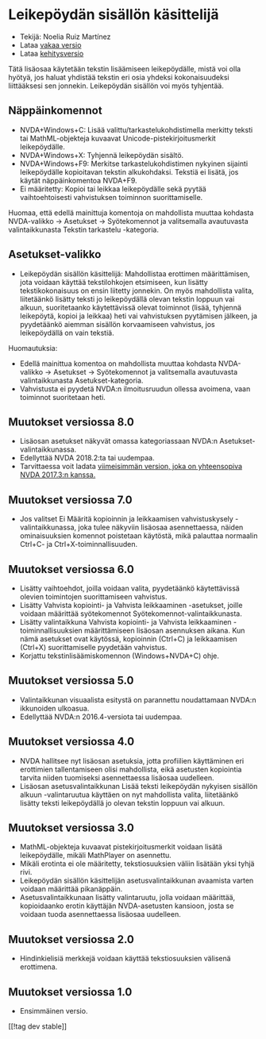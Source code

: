# Leikepöydän sisällön käsittelijä #

*	Tekijä: Noelia Ruiz Martínez
*	Lataa [vakaa versio][1]
*	Lataa [kehitysversio][2]

Tätä lisäosaa käytetään tekstin lisäämiseen leikepöydälle, mistä voi olla
hyötyä, jos haluat yhdistää tekstin eri osia yhdeksi kokonaisuudeksi
liittääksesi sen jonnekin.  Leikepöydän sisällön voi myös tyhjentää.

## Näppäinkomennot ##
*	NVDA+Windows+C: Lisää valittu/tarkastelukohdistimella merkitty teksti tai
  MathML-objekteja kuvaavat Unicode-pistekirjoitusmerkit leikepöydälle.
*	NVDA+Windows+X: Tyhjennä leikepöydän sisältö.
*	NVDA+Windows+F9: Merkitse tarkastelukohdistimen nykyinen sijainti leikepöydälle kopioitavan tekstin alkukohdaksi. Tekstiä ei lisätä, jos käytät näppäinkomentoa NVDA+F9.
*	Ei määritetty: Kopioi tai leikkaa leikepöydälle sekä pyytää vaihtoehtoisesti vahvistuksen toiminnon suorittamiselle.

Huomaa, että edellä mainittuja komentoja on mahdollista muuttaa kohdasta
NVDA-valikko -> Asetukset -> Syötekomennot ja valitsemalla avautuvasta
valintaikkunasta Tekstin tarkastelu -kategoria.

## Asetukset-valikko ##
*	Leikepöydän sisällön käsittelijä: Mahdollistaa erottimen määrittämisen, jota voidaan käyttää tekstilohkojen etsimiseen, kun lisätty tekstikokonaisuus on ensin liitetty jonnekin.
On myös mahdollista valita, liitetäänkö lisätty teksti jo leikepöydällä olevan tekstin loppuun vai alkuun, suoritetaanko käytettävissä olevat toiminnot (lisää, tyhjennä leikepöytä, kopioi ja leikkaa) heti vai vahvistuksen pyytämisen jälkeen, ja pyydetäänkö aiemman sisällön korvaamiseen vahvistus, jos leikepöydällä on vain tekstiä.

Huomautuksia:

*	Edellä mainittua komentoa on mahdollista muuttaa kohdasta NVDA-valikko ->
  Asetukset -> Syötekomennot ja valitsemalla avautuvasta valintaikkunasta
  Asetukset-kategoria.
*	Vahvistusta ei pyydetä NVDA:n ilmoitusruudun ollessa avoimena, vaan
  toiminnot suoritetaan heti.

## Muutokset versiossa 8.0 ##

* Lisäosan asetukset näkyvät omassa kategoriassaan NVDA:n
  Asetukset-valintaikkunassa.
* Edellyttää NVDA 2018.2:ta tai uudempaa.
* Tarvittaessa voit ladata [viimeisimmän version, joka on yhteensopiva NVDA
  2017.3:n kanssa.][3]

## Muutokset versiossa 7.0

* Jos valitset Ei Määritä kopioinnin ja leikkaamisen vahvistuskysely
  -valintaikkunassa, joka tulee näkyviin lisäosaa asennettaessa, näiden
  ominaisuuksien komennot poistetaan käytöstä, mikä palauttaa normaalin
  Ctrl+C- ja Ctrl+X-toiminnallisuuden.

## Muutokset versiossa 6.0

*	 Lisätty vaihtoehdot, joilla voidaan valita, pyydetäänkö käytettävissä olevien toimintojen suorittamiseen vahvistus.
*	Lisätty Vahvista kopiointi- ja Vahvista leikkaaminen -asetukset, joille voidaan määrittää syötekomennot Syötekomennot-valintaikkunasta.
*	Lisätty valintaikkuna Vahvista kopiointi- ja Vahvista leikkaaminen -toiminnallisuuksien  määrittämiseen lisäosan asennuksen aikana. Kun nämä asetukset ovat käytössä, kopioinnin (Ctrl+C) ja leikkaamisen (Ctrl+X) suorittamiselle pyydetään vahvistus.
*	Korjattu tekstinlisäämiskomennon (Windows+NVDA+C) ohje.

## Muutokset versiossa 5.0 ##

*	Valintaikkunan visuaalista esitystä on parannettu noudattamaan NVDA:n
  ikkunoiden ulkoasua.
*	Edellyttää NVDA:n 2016.4-versiota tai uudempaa.

## Muutokset versiossa 4.0 ##
*	NVDA hallitsee nyt lisäosan asetuksia, jotta profiilien käyttäminen eri
  erottimien tallentamiseen olisi mahdollista, eikä asetusten kopiointia
  tarvita niiden tuomiseksi asennettaessa lisäosaa uudelleen.
*	Lisäosan asetusvalintaikkunan Lisää teksti leikepöydän nykyisen sisällön
  alkuun -valintaruutua käyttäen on nyt mahdollista valita, liitetäänkö
  lisätty teksti leikepöydällä jo olevan tekstin loppuun vai alkuun.

## Muutokset versiossa 3.0 ##
*	MathML-objekteja kuvaavat pistekirjoitusmerkit voidaan lisätä
  leikepöydälle, mikäli MathPlayer on asennettu.
*	Mikäli erotinta ei ole määritetty, tekstiosuuksien väliin lisätään yksi
  tyhjä rivi.
*	Leikepöydän sisällön käsittelijän asetusvalintaikkunan avaamista varten
  voidaan määrittää pikanäppäin.
*	Asetusvalintaikkunaan lisätty valintaruutu, jolla voidaan määrittää,
  kopioidaanko erotin käyttäjän NVDA-asetusten kansioon, josta se voidaan
  tuoda asennettaessa lisäosaa uudelleen.

## Muutokset versiossa 2.0 ##
*	Hindinkielisiä merkkejä voidaan käyttää tekstiosuuksien välisenä
  erottimena.

## Muutokset versiossa 1.0 ##
*	Ensimmäinen versio.


[[!tag dev stable]]

[1]: http://addons.nvda-project.org/files/get.php?file=ccd

[2]: http://addons.nvda-project.org/files/get.php?file=ccd-dev

[3]:
https://github.com/nvdaes/clipContentsDesigner/releases/download/7.2/clipContentsDesigner-7.2.nvda-addon
